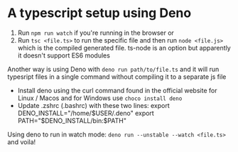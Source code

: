 # A typescript setup using Deno

1. Run `npm run watch` if you're running in the browser or
2. Run `tsc <file.ts>` to run the specific file and then run `node <file.js>` which is the compiled generated file.
ts-node is an option but apparently it doesn't support ES6 modules

Another way is using Deno with `deno run path/to/file.ts` and it will run typesript files in a single command without compiling it to a separate js file
- Install deno using the curl command found in the official website for Linux / Macos and for Windows use `choco install deno`
- Update .zshrc (.bashrc) with these two lines:
    export DENO_INSTALL="/home/$USER/.deno"
    export PATH="$DENO_INSTALL/bin:$PATH"

Using deno to run in watch mode:
`deno run --unstable --watch <file.ts>` and voila!